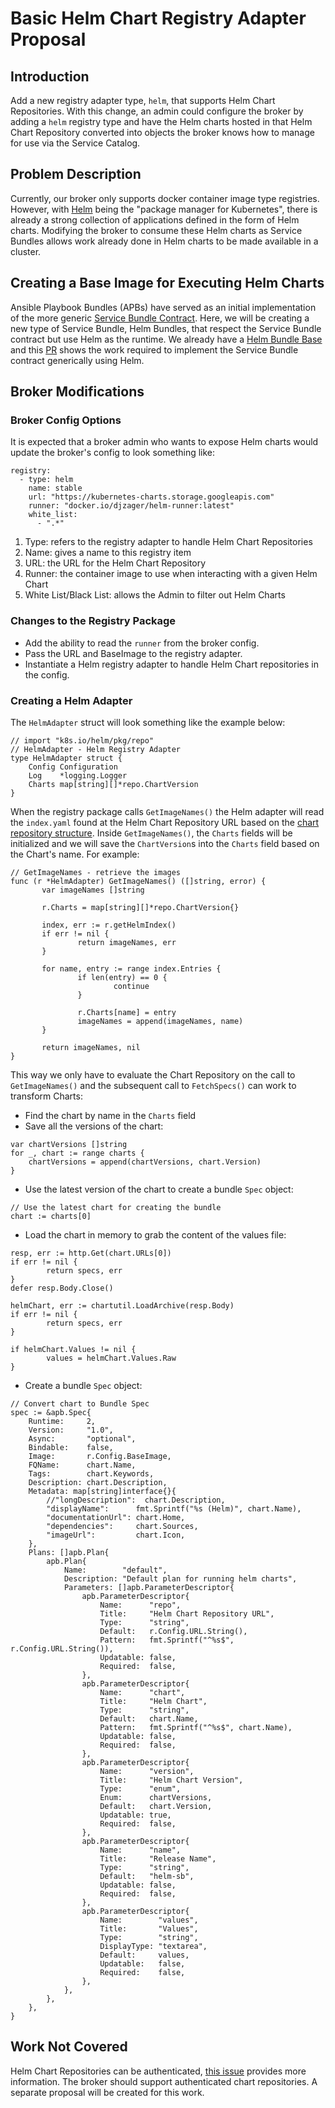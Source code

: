 # Basic Helm Chart Registry Adapter Proposal

## Introduction

Add a new registry adapter type, `helm`, that supports Helm Chart
Repositories. With this change, an admin could configure the broker by adding
a `helm` registry type and have the Helm charts hosted in that Helm Chart
Repository converted into objects the broker knows how to manage for use via
the Service Catalog.

## Problem Description

Currently, our broker only supports docker container image type registries.
However, with [Helm](https://helm.sh) being the "package manager for Kubernetes",
there is already a strong collection of applications defined in the form of
Helm charts. Modifying the broker to consume these Helm charts as Service
Bundles allows work already done in Helm charts to be made available in
a cluster.

## Creating a Base Image for Executing Helm Charts

Ansible Playbook Bundles (APBs) have served as an initial implementation of the
more generic [Service Bundle Contract](../service-bundle.md). Here, we will be
creating a new type of Service Bundle, Helm Bundles, that respect the Service
Bundle contract but use Helm as the runtime. We already have a
[Helm Bundle Base](https://github.com/ansibleplaybookbundle/helm-bundle-base)
and this [PR](https://github.com/ansibleplaybookbundle/helm-bundle-base/pull/2)
shows the work required to implement the Service Bundle contract generically
using Helm.

## Broker Modifications

### Broker Config Options

It is expected that a broker admin who wants to expose Helm charts would update
the broker's config to look something like:

```
registry:
  - type: helm
    name: stable
    url: "https://kubernetes-charts.storage.googleapis.com"
    runner: "docker.io/djzager/helm-runner:latest"
    white_list:
      - ".*"
```

1. Type: refers to the registry adapter to handle Helm Chart Repositories
1. Name: gives a name to this registry item
1. URL: the URL for the Helm Chart Repository
1. Runner: the container image to use when interacting with a given
   Helm Chart
1. White List/Black List: allows the Admin to filter out Helm Charts

### Changes to the Registry Package

- Add the ability to read the `runner` from the broker config.
- Pass the URL and BaseImage to the registry adapter.
- Instantiate a Helm registry adapter to handle Helm Chart repositories in the
  config.

### Creating a Helm Adapter

The `HelmAdapter` struct will look something like the example below:

```
// import "k8s.io/helm/pkg/repo"
// HelmAdapter - Helm Registry Adapter
type HelmAdapter struct {
    Config Configuration
    Log    *logging.Logger
    Charts map[string][]*repo.ChartVersion
}
```

When the registry package calls `GetImageNames()` the Helm adapter will read the
`index.yaml` found at the Helm Chart Repository URL based on the
[chart repository structure](https://github.com/kubernetes/helm/blob/master/docs/chart_repository.md#the-chart-repository-structure).
Inside `GetImageNames()`, the `Charts` fields will be initialized and we will
save the `ChartVersion`s into the `Charts` field based on the Chart's name. For
example:

```
// GetImageNames - retrieve the images
func (r *HelmAdapter) GetImageNames() ([]string, error) {
       var imageNames []string

       r.Charts = map[string][]*repo.ChartVersion{}

       index, err := r.getHelmIndex()
       if err != nil {
               return imageNames, err
       }

       for name, entry := range index.Entries {
               if len(entry) == 0 {
                       continue
               }

               r.Charts[name] = entry
               imageNames = append(imageNames, name)
       }

       return imageNames, nil
}
```

This way we only have to evaluate the Chart Repository on the call to
`GetImageNames()` and the subsequent call to `FetchSpecs()` can work
to transform Charts:

- Find the chart by name in the `Charts` field
- Save all the versions of the chart:

```
var chartVersions []string
for _, chart := range charts {
    chartVersions = append(chartVersions, chart.Version)
}
```

- Use the latest version of the chart to create a bundle `Spec` object:

```
// Use the latest chart for creating the bundle
chart := charts[0]
```

- Load the chart in memory to grab the content of the values file:

```
resp, err := http.Get(chart.URLs[0])
if err != nil {
        return specs, err
}
defer resp.Body.Close()

helmChart, err := chartutil.LoadArchive(resp.Body)
if err != nil {
        return specs, err
}

if helmChart.Values != nil {
        values = helmChart.Values.Raw
}
```

- Create a bundle `Spec` object:

```
// Convert chart to Bundle Spec
spec := &apb.Spec{
    Runtime:     2,
    Version:     "1.0",
    Async:       "optional",
    Bindable:    false,
    Image:       r.Config.BaseImage,
    FQName:      chart.Name,
    Tags:        chart.Keywords,
    Description: chart.Description,
    Metadata: map[string]interface{}{
        //"longDescription":  chart.Description,
        "displayName":      fmt.Sprintf("%s (Helm)", chart.Name),
        "documentationUrl": chart.Home,
        "dependencies":     chart.Sources,
        "imageUrl":         chart.Icon,
    },
    Plans: []apb.Plan{
        apb.Plan{
            Name:        "default",
            Description: "Default plan for running helm charts",
            Parameters: []apb.ParameterDescriptor{
                apb.ParameterDescriptor{
                    Name:      "repo",
                    Title:     "Helm Chart Repository URL",
                    Type:      "string",
                    Default:   r.Config.URL.String(),
                    Pattern:   fmt.Sprintf("^%s$", r.Config.URL.String()),
                    Updatable: false,
                    Required:  false,
                },
                apb.ParameterDescriptor{
                    Name:      "chart",
                    Title:     "Helm Chart",
                    Type:      "string",
                    Default:   chart.Name,
                    Pattern:   fmt.Sprintf("^%s$", chart.Name),
                    Updatable: false,
                    Required:  false,
                },
                apb.ParameterDescriptor{
                    Name:      "version",
                    Title:     "Helm Chart Version",
                    Type:      "enum",
                    Enum:      chartVersions,
                    Default:   chart.Version,
                    Updatable: true,
                    Required:  false,
                },
                apb.ParameterDescriptor{
                    Name:      "name",
                    Title:     "Release Name",
                    Type:      "string",
                    Default:   "helm-sb",
                    Updatable: false,
                    Required:  false,
                },
                apb.ParameterDescriptor{
                    Name:        "values",
                    Title:       "Values",
                    Type:        "string",
                    DisplayType: "textarea",
                    Default:     values,
                    Updatable:   false,
                    Required:    false,
                },
            },
        },
    },
}
```

## Work Not Covered

Helm Chart Repositories can be authenticated, [this
issue](https://github.com/kubernetes/helm/issues/1038) provides more
information. The broker should support authenticated chart repositories.
A separate proposal will be created for this work.

